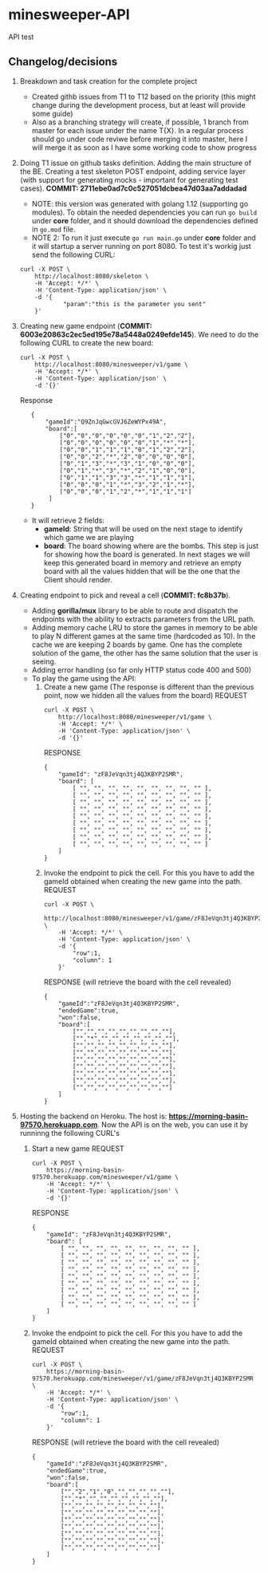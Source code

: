 # minesweeper-API
API test

## Changelog/decisions
1. Breakdown and task creation for the complete project
    - Created githb issues from T1 to T12 based on the priority (this might change during the development process, but at least will provide some guide)
    - Also as a branching strategy will create, if possible, 1 branch from master for each issue under the name T{X}. In a regular process should go under code reviwe before merging it into master, here I will merge it as soon as I have some working code to show progress
2. Doing T1 issue on github tasks definition. Adding the main structure of the BE. Creating a test skeleton POST endpoint, adding service layer (with support for generating mocks - important for generating test cases). **COMMIT: 2711ebe0ad7c0c527051dcbea47d03aa7addadad**
    - NOTE: this version was generated with golang 1.12 (supporting go modules). To obtain the needed dependencies you can run `go build` under **core** folder, and it should download the dependencies defined in `go.mod` file. 
    - NOTE 2: To run it just execute `go run main.go` under **core** folder and it will startup a server running on port 8080. To test it's workig just send the following CURL:

    ```
    curl -X POST \
        http://localhost:8080/skeleton \
        -H 'Accept: */*' \
        -H 'Content-Type: application/json' \
        -d '{
	            "param":"this is the parameter you sent"
        }'
    ```
3. Creating new game endpoint (**COMMIT: 6003e20863c2ec5ed195e78a5448a0249efde145**). We need to do the following CURL to create the new board:
    ```
    curl -X POST \
        http://localhost:8080/minesweeper/v1/game \
        -H 'Accept: */*' \
        -H 'Content-Type: application/json' \
        -d '{}'
    ```

    Response

    ```
       {
           "gameId":"Q9ZnJqGwcGVJ6ZeWYPx49A",
           "board":[
               ["0","0","0","0","0","0","1","2","2"],
               ["0","0","0","0","0","0","1","*","*"],
               ["0","0","1","1","1","0","1","2","2"],
               ["0","0","2","*","2","0","0","0","0"],
               ["0","1","3","*","3","1","0","0","0"],
               ["0","1","*","3","*","2","1","0","0"],
               ["0","1","1","3","3","*","1","1","1"],
               ["0","0","0","1","*","3","2","1","*"],
               ["0","0","0","1","2","*","1","1","1"]
            ]
       }
 
    ```

    - It will retrieve 2 fields:
        - **gameId**: String that will be used on the next stage to identify which game we are playing
        - **board**: The board showing where are the bombs. This step is just for showing how the board is generated. In next stages we will keep this generated board in memory and retrieve an empty board with all the values hidden that will be the one that the Client should render.
4. Creating endpoint to pick and reveal a cell (**COMMIT: fc8b37b**). 
    - Adding **gorilla/mux** library to be able to route and dispatch the endpoints with the ability to extracts parameters from the URL path. 
    - Adding memory cache LRU to store the games in memory to be able to play N different games at the same time (hardcoded as 10). In the cache we are keeping 2 boards by game. One has the complete solution of the game, the other has the same solution that the user is seeing.
    - Adding error handling (so far only HTTP status code 400 and 500)
    - To play the game using the API:
        1. Create a new game (The response is different than the previous point, now we hidden all the values from the board)
            REQUEST
            ```
            curl -X POST \
                http://localhost:8080/minesweeper/v1/game \
                -H 'Accept: */*' \
                -H 'Content-Type: application/json' \
                -d '{}'
            ```
            RESPONSE
            ```
            {
                "gameId": "zF8JeVqn3tj4Q3KBYP2SMR",
                "board": [
                    [ "", "", "", "", "", "", "", "", "" ], 
                    [ "", "", "", "", "", "", "", "", "" ], 
                    [ "", "", "", "", "", "", "", "", "" ], 
                    [ "", "", "", "", "", "", "", "", "" ], 
                    [ "", "", "", "", "", "", "", "", "" ],
                    [ "", "", "", "", "", "", "", "", "" ], 
                    [ "", "", "", "", "", "", "", "", "" ], 
                    [ "", "", "", "", "", "", "", "", "" ], 
                    [ "", "", "", "", "", "", "", "", "" ]
                ]
            }
            ```
        2. Invoke the endpoint to pick the cell. For this you have to add the gameId obtained when creating the new game into the path.
            REQUEST
            ```
            curl -X POST \
                http://localhost:8080/minesweeper/v1/game/zF8JeVqn3tj4Q3KBYP2SMR \
                -H 'Accept: */*' \
                -H 'Content-Type: application/json' \
                -d '{
	                "row":1,
	                "column": 1
                }'    
            ```
            RESPONSE (will retrieve the board with the cell revealed)
            ```
            {
                "gameId":"zF8JeVqn3tj4Q3KBYP2SMR",
                "endedGame":true,
                "won":false,
                "board":[
                    ["","","","","","","","",""],
                    ["","*","","","","","","",""],
                    ["","","","","","","","",""],
                    ["","","","","","","","",""],
                    ["","","","","","","","",""],
                    ["","","","","","","","",""],
                    ["","","","","","","","",""],
                    ["","","","","","","","",""],
                    ["","","","","","","","",""]
                ]
            }
            ```
5. Hosting the backend on Heroku. The host is: **https://morning-basin-97570.herokuapp.com**. Now the API is on the web, you can use it by runninng the following CURL's    
    1. Start a new game
        REQUEST
        ```
        curl -X POST \
            https://morning-basin-97570.herokuapp.com/minesweeper/v1/game \
            -H 'Accept: */*' \
            -H 'Content-Type: application/json' \
            -d '{}'
        ```
        RESPONSE
        ```
        {
            "gameId": "zF8JeVqn3tj4Q3KBYP2SMR",
            "board": [
                [ "", "", "", "", "", "", "", "", "" ], 
                [ "", "", "", "", "", "", "", "", "" ], 
                [ "", "", "", "", "", "", "", "", "" ], 
                [ "", "", "", "", "", "", "", "", "" ], 
                [ "", "", "", "", "", "", "", "", "" ],
                [ "", "", "", "", "", "", "", "", "" ], 
                [ "", "", "", "", "", "", "", "", "" ], 
                [ "", "", "", "", "", "", "", "", "" ], 
                [ "", "", "", "", "", "", "", "", "" ]
            ]
        }
        ```
    2. Invoke the endpoint to pick the cell. For this you have to add the gameId obtained when creating the new game into the path.
        REQUEST
        ```
        curl -X POST \
            https://morning-basin-97570.herokuapp.com/minesweeper/v1/game/zF8JeVqn3tj4Q3KBYP2SMR \
            -H 'Accept: */*' \
            -H 'Content-Type: application/json' \
            -d '{
                "row":1,
                "column": 1
            }'    
        ```
        RESPONSE (will retrieve the board with the cell revealed)
        ```
        {
            "gameId":"zF8JeVqn3tj4Q3KBYP2SMR",
            "endedGame":true,
            "won":false,
            "board":[
                ["","2","1","0","","","","",""],
                ["","*","","","","","","",""],
                ["","","","","","","","",""],
                ["","","","","","","","",""],
                ["","","","","","","","",""],
                ["","","","","","","","",""],
                ["","","","","","","","",""],
                ["","","","","","","","",""],
                ["","","","","","","","",""]
            ]
        }
        ```